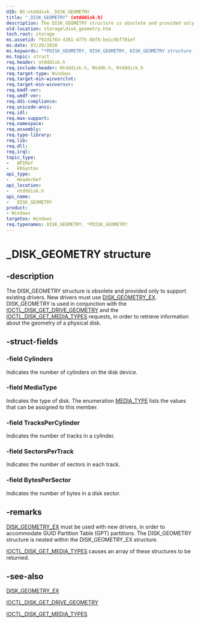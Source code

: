 ```yaml
---
UID: NS:ntdddisk._DISK_GEOMETRY
title: "_DISK_GEOMETRY" (ntdddisk.h)
description: The DISK_GEOMETRY structure is obsolete and provided only to support existing drivers.
old-location: storage\disk_geometry.htm
tech.root: storage
ms.assetid: f92d1f63-4361-4775-88f8-be1c9bf781ef
ms.date: 03/29/2018
ms.keywords: "*PDISK_GEOMETRY, DISK_GEOMETRY, DISK_GEOMETRY structure [Storage Devices], PDISK_GEOMETRY, PDISK_GEOMETRY structure pointer [Storage Devices], _DISK_GEOMETRY, ntdddisk/DISK_GEOMETRY, ntdddisk/PDISK_GEOMETRY, storage.disk_geometry, structs-disk_3ad908b7-8f42-4a06-914e-92b631cc1a56.xml"
ms.topic: struct
req.header: ntdddisk.h
req.include-header: Ntdddisk.h, Ntddk.h, Ntdddisk.h
req.target-type: Windows
req.target-min-winverclnt: 
req.target-min-winversvr: 
req.kmdf-ver: 
req.umdf-ver: 
req.ddi-compliance: 
req.unicode-ansi: 
req.idl: 
req.max-support: 
req.namespace: 
req.assembly: 
req.type-library: 
req.lib: 
req.dll: 
req.irql: 
topic_type:
-	APIRef
-	kbSyntax
api_type:
-	HeaderDef
api_location:
-	ntdddisk.h
api_name:
-	DISK_GEOMETRY
product:
- Windows
targetos: Windows
req.typenames: DISK_GEOMETRY, *PDISK_GEOMETRY
---
```


# _DISK_GEOMETRY structure


## -description


The DISK_GEOMETRY structure is obsolete and provided only to support existing drivers. New drivers must use <a href="https://msdn.microsoft.com/library/windows/hardware/ff552618">DISK_GEOMETRY_EX</a>. DISK_GEOMETRY is used in conjunction with the <a href="https://msdn.microsoft.com/library/windows/hardware/ff560357">IOCTL_DISK_GET_DRIVE_GEOMETRY</a> and the <a href="https://msdn.microsoft.com/library/windows/hardware/ff560371">IOCTL_DISK_GET_MEDIA_TYPES</a> requests, in order to retrieve information about the geometry of a physical disk. 


## -struct-fields




### -field Cylinders

Indicates the number of cylinders on the disk device.


### -field MediaType

Indicates the type of disk. The enumeration <a href="https://msdn.microsoft.com/library/windows/hardware/ff562216">MEDIA_TYPE</a> lists the values that can be assigned to this member. 


### -field TracksPerCylinder

Indicates the number of tracks in a cylinder.


### -field SectorsPerTrack

Indicates the number of sectors in each track.


### -field BytesPerSector

Indicates the number of bytes in a disk sector.


## -remarks




<a href="https://msdn.microsoft.com/library/windows/hardware/ff552618">DISK_GEOMETRY_EX</a> must be used with new drivers, in order to accommodate GUID Partition Table (GPT) partitions. The DISK_GEOMETRY structure is nested within the DISK_GEOMETRY_EX structure.


<a href="https://msdn.microsoft.com/library/windows/hardware/ff560371">IOCTL_DISK_GET_MEDIA_TYPES</a> causes an array of these structures to be returned. 




## -see-also




<a href="https://msdn.microsoft.com/library/windows/hardware/ff552618">DISK_GEOMETRY_EX</a>



<a href="https://msdn.microsoft.com/library/windows/hardware/ff560357">IOCTL_DISK_GET_DRIVE_GEOMETRY</a>



<a href="https://msdn.microsoft.com/library/windows/hardware/ff560371">IOCTL_DISK_GET_MEDIA_TYPES</a>
 

 

